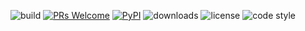 ![build](https://img.shields.io/github/workflow/status/iamfoysal/py-app-store/Build)
[![PRs Welcome](https://img.shields.io/badge/PRs-welcome-brightgreen.svg)](https://github.com/iamfoysal/py-app-store/pulls)
[![PyPI](https://img.shields.io/pypi/v/python-app-store-scraper)](https://pypi.org/project/python-app-store-scraper/)
![downloads](https://img.shields.io/pypi/dm/python-app-store-scraper)
![license](https://img.shields.io/pypi/l/python-app-store-scraper)
![code style](https://img.shields.io/badge/code%20style-black-black)

